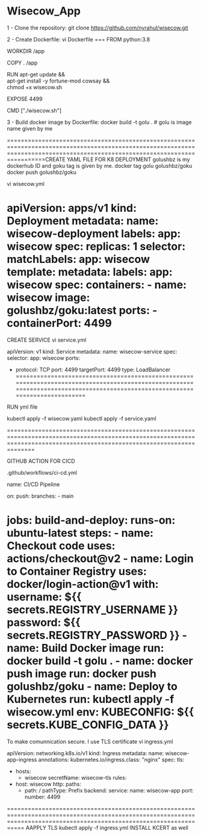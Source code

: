 # Wisecow_App
1 - Clone the repository:
git clone https://github.com/nyrahul/wisecow.git

2 - Create Dockerfile:
vi Dockerfile ===
FROM python:3.8

WORKDIR /app

COPY . /app

RUN apt-get update && \
    apt-get install -y fortune-mod cowsay && \
    chmod +x wisecow.sh

EXPOSE 4499

CMD ["./wisecow.sh"]

3 - Build docker image by Dockerfile:
docker build -t golu .                # golu is image name given by me

=============================================================================================================================================================================CREATE YAML FILE FOR K8 DEPLOYMENT 
golushbz is my dockerhub ID and goku tag is given by me.
docker tag golu golushbz/goku
docker push golushbz/goku

vi wisecow.yml

apiVersion: apps/v1
kind: Deployment
metadata:
  name: wisecow-deployment
  labels:
    app: wisecow
spec:
  replicas: 1
  selector:
    matchLabels:
      app: wisecow
  template:
    metadata:
      labels:
        app: wisecow
    spec:
      containers:
      - name: wisecow
        image: golushbz/goku:latest
        ports:
        - containerPort: 4499
  =========================================================================================================================================================================
  CREATE SERVICE
  vi service.yml

  apiVersion: v1
kind: Service
metadata:
  name: wisecow-service
spec:
  selector:
    app: wisecow
  ports:
  - protocol: TCP
    port: 4499
    targetPort: 4499
  type: LoadBalancer
=============================================================================================================================================================================

RUN yml file

kubectl apply -f wisecow.yaml
kubectl apply -f service.yaml

==========================================================================================================================================================================


GITHUB ACTION FOR CICD

.github/workflows/ci-cd.yml


name: CI/CD Pipeline

on:
  push:
    branches:
      - main

jobs:
  build-and-deploy:
    runs-on: ubuntu-latest
    steps:
    - name: Checkout code
      uses: actions/checkout@v2
    - name: Login to Container Registry
      uses: docker/login-action@v1
      with:
        username: ${{ secrets.REGISTRY_USERNAME }}
        password: ${{ secrets.REGISTRY_PASSWORD }}
    - name: Build Docker image
      run: docker build -t golu .
    - name: docker push image
      run: docker push golushbz/goku
    - name: Deploy to Kubernetes
      run: kubectl apply -f wisecow.yml
      env:
        KUBECONFIG: ${{ secrets.KUBE_CONFIG_DATA }}
============================================================================================================================================================================

To make comunnication secure. I use TLS certificate
vi ingress.yml

apiVersion: networking.k8s.io/v1
kind: Ingress
metadata:
  name: wisecow-app-ingress
  annotations:
    kubernetes.io/ingress.class: "nginx"
spec:
  tls:
  - hosts:
    - wisecow
    secretName: wisecow-tls
  rules:
  - host: wisecow
    http:
      paths:
      - path: /
        pathType: Prefix
        backend:
          service:
            name: wisecow-app
            port:
              number: 4499
  
=======================================================================================================================================================================
 AAPPLY TLS
 kubectl apply -f ingress.yml
 INSTALL KCERT as well
        
        




